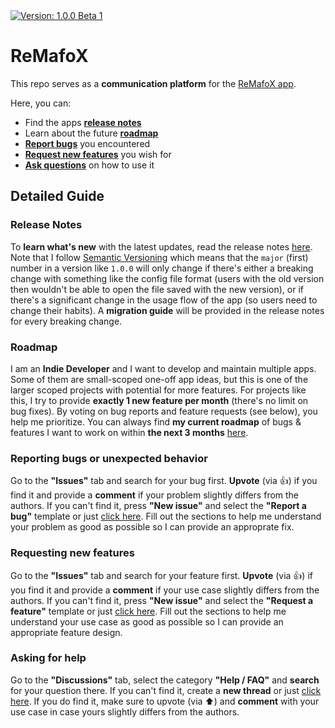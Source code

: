 <a href="https://github.com/FlineDev/ReMafoX/releases">
  <img src="https://img.shields.io/badge/Version-1.0.0%20Beta%201-informational.svg"
       alt="Version: 1.0.0 Beta 1">
</a>

# ReMafoX

This repo serves as a **communication platform** for the [ReMafoX app](https://apps.apple.com/us/app/remafox-gui-for-bartycrouch/id1605635026).

Here, you can:

- Find the apps **[release notes](https://github.com/FlineDev/ReMafoX/releases)**
- Learn about the future **[roadmap](https://github.com/FlineDev/ReMafoX/milestones?direction=asc&sort=due_date&state=open)**
- **[Report bugs](https://github.com/FlineDev/ReMafoX-Feedback/issues/new?labels=Bug+Report&template=bug_report.md&title=%5BBug%5D+%3Cyour+bug+title%3E)** you encountered
- **[Request new features](https://github.com/FlineDev/ReMafoX-Feedback/issues/new?labels=Feature+Request&template=feature_request.md&title=%5BFeat%5D+%3Cyour+feature+title%3E)** you wish for
- **[Ask questions](https://github.com/FlineDev/ReMafoX/discussions/new?category=help-faq)** on how to use it

## Detailed Guide

### Release Notes

To **learn what's new** with the latest updates, read the release notes [here](https://github.com/FlineDev/ReMafoX/releases). Note that I follow [Semantic Versioning](https://semver.org) which means that the `major` (first) number in a version like `1.0.0` will only change if there's either a breaking change with something like the config file format (users with the old version then wouldn't be able to open the file saved with the new version), or if there's a significant change in the usage flow of the app (so users need to change their habits). A **migration guide** will be provided in the release notes for every breaking change.

### Roadmap

I am an **Indie Developer** and I want to develop and maintain multiple apps. Some of them are small-scoped one-off app ideas, but this is one of the larger scoped projects with potential for more features. For projects like this, I try to provide **exactly 1 new feature per month** (there's no limit on bug fixes). By voting on bug reports and feature requests (see below), you help me prioritize. You can always find **my current roadmap** of bugs & features I want to work on within **the next 3 months** [here](https://github.com/FlineDev/ReMafoX/milestones?direction=asc&sort=due_date&state=open).

### Reporting bugs or unexpected behavior

Go to the **"Issues"** tab and search for your bug first. **Upvote** (via 👍) if you find it and provide a **comment** if your problem slightly differs from the authors. If you can't find it, press **"New issue"** and select the **"Report a bug"** template or just [click here](https://github.com/FlineDev/ReMafoX-Feedback/issues/new?labels=Bug+Report&template=bug_report.md&title=%5BBug%5D+%3Cyour+bug+title%3E).
Fill out the sections to help me understand your problem as good as possible so I can provide an approprate fix.

### Requesting new features

Go to the **"Issues"** tab and search for your feature first. **Upvote** (via 👍) if you find it and provide a **comment** if your use case slightly differs from the authors. If you can't find it, press **"New issue"** and select the **"Request a feature"** template or just [click here](https://github.com/FlineDev/ReMafoX-Feedback/issues/new?labels=Feature+Request&template=feature_request.md&title=%5BFeat%5D+%3Cyour+feature+title%3E).
Fill out the sections to help me understand your use case as good as possible so I can provide an appropriate feature design.

### Asking for help

Go to the **"Discussions"** tab, select the category **"Help / FAQ"** and **search** for your question there. If you can't find it, create a **new thread** or just [click here](https://github.com/FlineDev/ReMafoX/discussions/new?category=help-faq). If you do find it, make sure to upvote (via ⬆️) and **comment** with your use case in case yours slightly differs from the authors.
